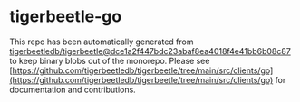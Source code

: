 # tigerbeetle-go
This repo has been automatically generated from [tigerbeetledb/tigerbeetle@dce1a2f447bdc23abaf8ea4018f4e41bb6b08c87](https://github.com/tigerbeetledb/tigerbeetle/commit/dce1a2f447bdc23abaf8ea4018f4e41bb6b08c87) to keep binary blobs out of the monorepo. Please see [https://github.com/tigerbeetledb/tigerbeetle/tree/main/src/clients/go](https://github.com/tigerbeetledb/tigerbeetle/tree/main/src/clients/go) for documentation and contributions.
